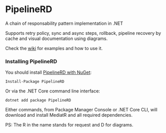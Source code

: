 # PipelineRD

A chain of responsability pattern implementation in .NET

Supports retry policy, sync and async steps, rollback, pipeline recovery by cache and visual documentation using diagrams.

Check the [wiki](https://github.com/eduardosbcabral/pipelineRD/wiki) for examples and how to use it.

### Installing PipelineRD

You should install [PipelineRD with NuGet](https://www.nuget.org/packages/PipelineRD):
 
    Install-Package PipelineRD
    
Or via the .NET Core command line interface:
    
    dotnet add package PipelineRD
    
Either commands, from Package Manager Console or .NET Core CLI, will download and install MediatR and all required dependencies.
    
PS: The R in the name stands for request and D for diagrams.
